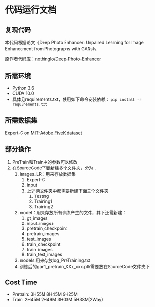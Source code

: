 # 代码运行文档

## 复现代码

本代码根据论文《Deep Photo Enhancer: Unpaired Learning for Image Enhancement from Photographs with GANs》。

原作者代码库：[nothinglo/Deep-Photo-Enhancer](https://github.com/nothinglo/Deep-Photo-Enhancer)

## 所需环境

- Python 3.6
- CUDA 10.0
- 具体见requirements.txt，使用如下命令安装依赖：
`pip install -r requirements.txt`

## 所需数据集

Expert-C on [MIT-Adobe FiveK dataset](https://data.csail.mit.edu/graphics/fivek/)

## 部分操作

1. PreTrain和Train中的参数可以修改
2. 在SourceCode下要新建多个文件夹，分为：
   1. images_LR：用来存放数据集
      1. Expert-C
      2. input
      3. 上述两文件夹中都需要新建下面三个文件夹
         1. Testing
         2. Training1
         3. Training2
   2. model：用来存放所有训练产生的文件，其下还需新建：
      1. gt_images
      2. input_images
      3. pretrain_checkpoint
      4. pretrain_images
      5. test_images
      6. train_checkpoint
      7. train_images
      8. train_test_images
   3. models:用来存放log_PreTraining.txt
   4. 训练后的gan1_pretrain_XXx_xxx.pth需要放在SourceCode文件夹下

## Cost Time

- Pretrain: 3H55M  8H45M 9H25M
- Train: 2H45M  2H49M 3H03M 5H38M(2Way)
